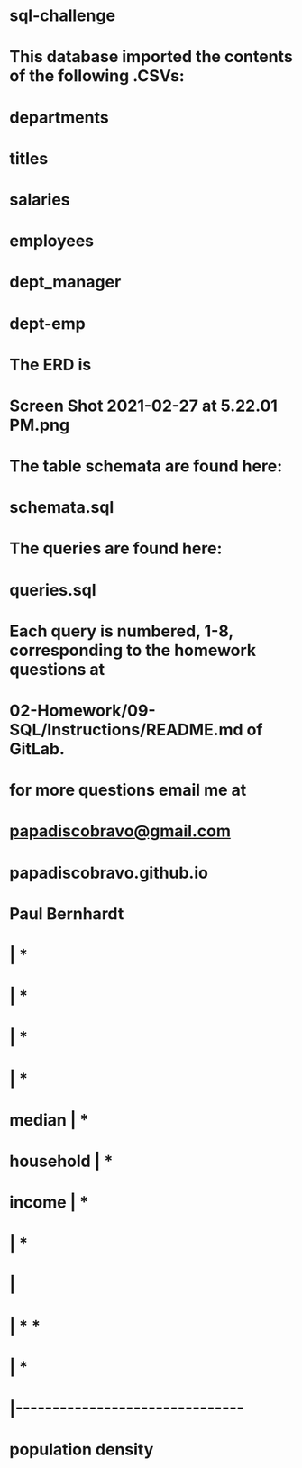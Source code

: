 # sql-challenge
#
# This database imported the contents of the following .CSVs:
# departments
# titles
# salaries
# employees
# dept_manager
# dept-emp
#
#
# The ERD is
# Screen Shot 2021-02-27 at 5.22.01 PM.png
#
#
# The table schemata are found here:
# schemata.sql
#
#
# The queries are found here:
# queries.sql
#
#
# Each query is numbered, 1-8, corresponding to the homework questions at
# 02-Homework/09-SQL/Instructions/README.md of GitLab.
#
#
# for more questions email me at
# papadiscobravo@gmail.com
# 
# papadiscobravo.github.io
#
# Paul Bernhardt
#
#              |  *
#              |                            *
#              |                *
#              |                       *
#    median    |         *
#   household  |                  *
#    income    |   *
#              |             *
#              |
#              | *         *
#              |                     *
#              |-------------------------------
#                      population density
